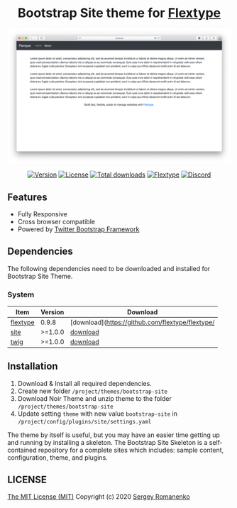 <h1 align="center">Bootstrap Site theme for <a href="https://flextype.org/">Flextype</a></h1>

![preview](preview.png)

<p align="center">
<a href="https://github.com/flextype-themes/bootstrap-site/releases"><img alt="Version" src="https://img.shields.io/github/release/flextype-themes/bootstrap-site.svg?label=version&color=black"></a> <a href="https://github.com/flextype-themes/bootstrap-site"><img src="https://img.shields.io/badge/license-MIT-blue.svg?color=black" alt="License"></a> <a href="https://github.com/flextype-themes/bootstrap-site"><img src="https://img.shields.io/github/downloads/flextype-themes/bootstrap-site/total.svg?color=black" alt="Total downloads"></a> <a href="https://github.com/flextype-themes/bootstrap-site"><img src="https://img.shields.io/badge/Flextype-0.9.8-green.svg?color=black" alt="Flextype"></a> <a href=""><img src="https://img.shields.io/discord/423097982498635778.svg?logo=discord&color=black&label=Discord%20Chat" alt="Discord"></a>
</p>

## Features

* Fully Responsive
* Cross browser compatible
* Powered by [Twitter Bootstrap Framework](https://getbootstrap.com)

## Dependencies

The following dependencies need to be downloaded and installed for Bootstrap Site Theme.

### System

| Item | Version | Download |
|---|---|---|
| [flextype](https://github.com/flextype/flextype) | 0.9.8 | [download](https://github.com/flextype/flextype/ |
| [site](https://github.com/flextype-plugins/site) | >=1.0.0 | [download](https://github.com/flextype-plugins/site/releases) |
| [twig](https://github.com/flextype-plugins/twig) | >=1.0.0 | [download](https://github.com/flextype-plugins/twig/releases) |

## Installation

1. Download & Install all required dependencies.
2. Create new folder `/project/themes/bootstrap-site`
3. Download Noir Theme and unzip theme to the folder `/project/themes/bootstrap-site`
4. Update setting `theme` with new value `bootstrap-site` in `/project/config/plugins/site/settings.yaml`

The theme by itself is useful, but you may have an easier time getting up and running by installing a skeleton. The Bootstrap Site Skeleton is a self-contained repository for a complete sites which includes: sample content, configuration, theme, and plugins.

## LICENSE
[The MIT License (MIT)](https://github.com/flextype-themes/bootstrap-site/blob/master/LICENSE.txt)
Copyright (c) 2020 [Sergey Romanenko](https://github.com/Awilum)

